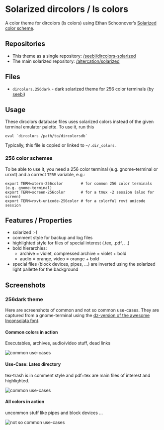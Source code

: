 # Solarized dircolors / ls colors

A color theme for dircolors (ls colors) using Ethan Schoonover’s [Solarized color scheme](http://ethanschoonover.com/solarized).

## Repositories
  * This theme as a single repository: [/seebi/dircolors-solarized](https://github.com/seebi/dircolors-solarized)
  * The main solarized repository: [/altercation/solarized](https://github.com/altercation/solarized)

## Files
  * `dircolors.256dark` - dark solarized theme for 256 color terminals (by [seebi](https://github.com/seebi))

## Usage
These dircolors database files uses solarized colors instead of the given
terminal emulator palette. To use it, run this 

    eval `dircolors /path/to/dircolorsdb`

Typically, this file is copied or linked to `~/.dir_colors`.

### 256 color schemes
To be able to use it, you need a 256 color terminal (e.g. gnome-terminal or
urxvt) and a correct `TERM` variable, e.g.:

    export TERM=xterm-256color        # for common 256 color terminals (e.g. gnome-terminal)
    export TERM=screen-256color       # for a tmux -2 session (also for screen)
    export TERM=rxvt-unicode-256color # for a colorful rxvt unicode session

## Features / Properties
  * solarized :-)
  * comment style for backup and log files
  * highlighted style for files of special interest (.tex, .pdf, ...)
  * bold hierarchies:
    * archive = violet, compressed archive = violet + bold
    * audio = orange, video = orange + bold
  * special files (block devices, pipes, ...) are inverted using the
    solarized light pallette for the background

## Screenshots

### 256dark theme
Here are screenshots of common and not so common use-cases.
They are captured from a gnome-terminal using the [dz-version of the awesome Inconsolata font](http://nodnod.net/2009/feb/12/adding-straight-single-and-double-quotes-inconsola/).

#### Common colors in action
Executables, archives, audio/video stuff, dead links

![common use-cases](https://github.com/seebi/dircolors-solarized/raw/master/screenshots/256dark-common.png)

#### Use-Case: Latex directory
tex-trash is in comment style and pdf+tex are main files of interest and
highlighted.

![common use-cases](https://github.com/seebi/dircolors-solarized/raw/master/screenshots/256dark-latex.png)

#### All colors in action
uncommon stuff like pipes and block devices ...

![not so common use-cases](https://github.com/seebi/dircolors-solarized/raw/master/screenshots/256dark-all.png)


